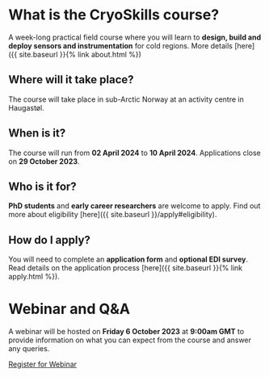 # What is the CryoSkills course?
A week-long practical field course where you will learn to **design, build and deploy sensors and instrumentation** for cold regions.
More details [here]({{ site.baseurl }}{% link about.html %})

## Where will it take place?
The course will take place in sub-Arctic Norway at an activity centre in Haugastøl.

## When is it?
The course will run from **02 April 2024** to **10 April 2024**.
Applications close on **29 October 2023**.

## Who is it for?
**PhD students** and **early career researchers** are welcome to apply.  Find out more about eligibility [here]({{ site.baseurl }}/apply#eligibility).

## How do I apply? 
You will need to complete an **application form** and **optional EDI survey**. Read details on the application process [here]({{ site.baseurl }}{% link apply.html %}). 

# Webinar and Q&A
A webinar will be hosted on **Friday 6 October 2023** at **9:00am GMT** to provide information on what you can expect from the course and answer any queries.  

<a type="button" class="btn btn-info px-4" href="https://cardiff.zoom.us/webinar/register/WN_7SPnPSf3TbOYsPF6NlFQXw#/registration">Register for Webinar</a>
